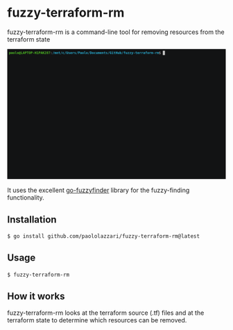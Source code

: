 # fuzzy-terraform-rm

fuzzy-terraform-rm is a command-line tool for removing resources from the terraform state

![](demo.gif)

It uses the excellent [go-fuzzyfinder](https://github.com/ktr0731/go-fuzzyfinder) library for the fuzzy-finding functionality.

## Installation

```bash
$ go install github.com/paololazzari/fuzzy-terraform-rm@latest
```

## Usage

```bash
$ fuzzy-terraform-rm
```

## How it works

fuzzy-terraform-rm looks at the terraform source (.tf) files and at the terraform state to determine which resources can be removed.
